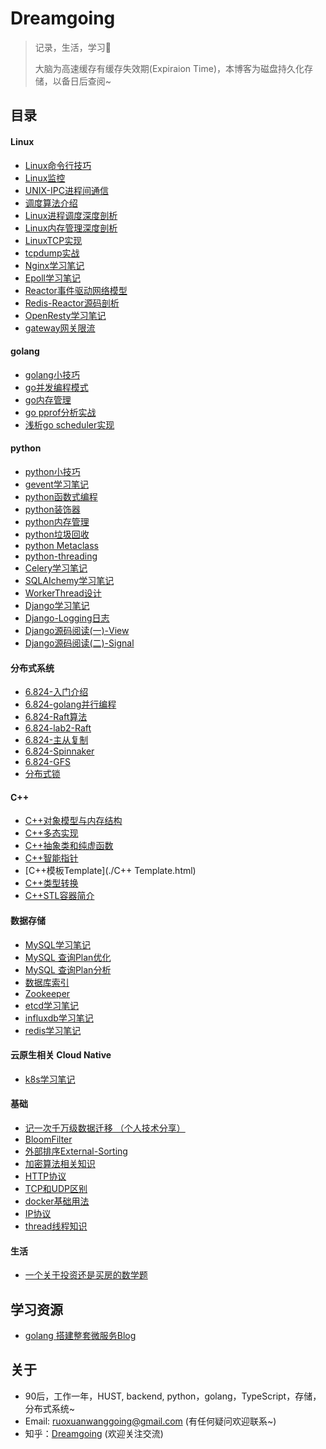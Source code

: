 # Dreamgoing

>记录，生活，学习:apple:  
>
>大脑为高速缓存有缓存失效期(Expiraion Time)，本博客为磁盘持久化存储，以备日后查阅~

## 目录

#### Linux

+ [Linux命令行技巧](./Linux命令行技巧.html)
+ [Linux监控](./Linux监控.html)
+ [UNIX-IPC进程间通信](./UNIX-IPC进程间通信.html)
+ [调度算法介绍](./调度算法介绍.html)
+ [Linux进程调度深度剖析](./linux进程调度.html)
+ [Linux内存管理深度剖析](./linux内存管理.html)
+ [LinuxTCP实现](./linuxTCP实现.html)
+ [tcpdump实战](./tcpdump实战.html)
+ [Nginx学习笔记](./Nginx学习笔记.html)
+ [Epoll学习笔记](./epoll.html)
+ [Reactor事件驱动网络模型](./reactor.html)
+ [Redis-Reactor源码剖析](./redis-reactor源码剖析.html)
+ [OpenResty学习笔记](./Openresty学习笔记.html)
+ [gateway网关限流](./gateway网关限流.html)

#### golang

+ [golang小技巧](./golang小技巧.html)
+ [go并发编程模式](./go并发编程模式.html)
+ [go内存管理](./go内存管理.html)
+ [go pprof分析实战](./golang-profile.html)
+ [浅析go scheduler实现](./go-sechduler-saga.html)

#### python

+ [python小技巧](./python小技巧.html)
+ [gevent学习笔记](./gevent学习笔记.html)
+ [python函数式编程](./python函数式编程.html)
+ [python装饰器](./Python装饰器.html)
+ [python内存管理](./Python内存管理.html)
+ [python垃圾回收](./Python垃圾回收.html)
+ [python Metaclass](./Python-metaclass.html)
+ [python-threading](./Python-threading.html)
+ [Celery学习笔记](./Celery学习笔记.html)
+ [SQLAIchemy学习笔记](./SQLAIchemy学习笔记.html)
+ [WorkerThread设计](./WorkerThread设计.html)
+ [Django学习笔记](./Django学习笔记.html)
+ [Django-Logging日志](./Django-Logging日志.html)
+ [Django源码阅读(一)-View](./Django源码阅读(一)-View.html)
+ [Django源码阅读(二)-Signal](./Django源码阅读(二)-Signal.html)

#### 分布式系统

+ [6.824-入门介绍](./分布式系统6.824-入门介绍.html)
+ [6.824-golang并行编程](./6.824-golang并行编程.html)
+ [6.824-Raft算法](./分布式系统6.824-Raft.html)
+ [6.824-lab2-Raft](./分布式系统6.824-lab2-Raft.html)
+ [6.824-主从复制](./分布式系统6.824-主从复制.html)
+ [6.824-Spinnaker](./分布式系统6.824-Spinnaker.html)
+ [6.824-GFS](./分布式系统6.824-GFS.html)
+ [分布式锁](./分布式锁.html)


#### C++

+ [C++对象模型与内存结构](c++对象模型与内存结构.html)
+ [C++多态实现](./C++多态实现.html)
+ [C++抽象类和纯虚函数](C++抽象类和纯虚函数.html)
+ [C++智能指针](./C++智能指针.html)
+ [C++模板Template](./C++ Template.html)
+ [C++类型转换](./c++类型转换.html)
+ [C++STL容器简介](./STL容器简介.html)

#### 数据存储
+ [MySQL学习笔记](./mysql学习笔记.html)
+ [MySQL 查询Plan优化](./MySQL查询Plan优化.html)
+ [MySQL 查询Plan分析](./query-plan-analyze.html)
+ [数据库索引](./数据库索引.html)
+ [Zookeeper](./Zookeeper.html)
+ [etcd学习笔记](./etcd学习笔记.html)
+ [influxdb学习笔记](./influxdb学习笔记.html)
+ [redis学习笔记](./redis学习笔记.html)

#### 云原生相关 Cloud Native

+ [k8s学习笔记](./k8s学习笔记.html)

#### 基础

+ [记一次千万级数据迁移 （个人技术分享）](./记一次千万级数据迁移.html)
+ [BloomFilter](./BloomFilter.html)
+ [外部排序External-Sorting](./外部排序External-Sorting.html)
+ [加密算法相关知识](./加密算法相关知识.html)
+ [HTTP协议](./HTTP协议.html)
+ [TCP和UDP区别](./TCP和UDP区别.html)
+ [docker基础用法](./docker基础用法.html)
+ [IP协议](./IP协议.html)
+ [thread线程知识](./thread线程.html)

#### 生活

+ [一个关于投资还是买房的数学题](./关于买房投资的数学题.html)

## 学习资源

+ [golang 搭建整套微服务Blog](http://callistaenterprise.se/blogg/teknik/2017/02/17/go-blog-series-part1/)

## 关于

+ 90后，工作一年，HUST,  backend,  python，golang，TypeScript，存储，分布式系统~ 
+ Email: ruoxuanwanggoing@gmail.com (有任何疑问欢迎联系~)
+ 知乎：[Dreamgoing](https://www.zhihu.com/people/wang-ruo-xuan-33-78/activities) (欢迎关注交流)





